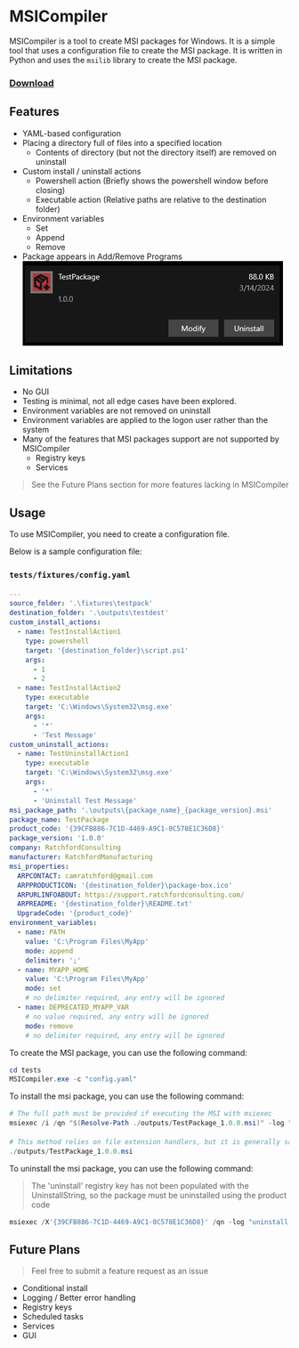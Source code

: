 # MSICompiler

MSICompiler is a tool to create MSI packages for Windows. 
It is a simple tool that uses a configuration file to create the MSI package. 
It is written in Python and uses the `msilib` library to create the MSI package.


### [Download](https://github.com/camratchford/MSICompiler/releases/download/stable/MSICompiler_1.0.1.zip)

## Features

- YAML-based configuration
- Placing a directory full of files into a specified location
  - Contents of directory (but not the directory itself) are removed on uninstall
- Custom install / uninstall actions
  - Powershell action (Briefly shows the powershell window before closing)
  - Executable action (Relative paths are relative to the destination folder)
- Environment variables
  - Set
  - Append
  - Remove
- Package appears in Add/Remove Programs![Add/Remove Programs](./extras/PackageScreenshot.png)

## Limitations

- No GUI
- Testing is minimal, not all edge cases have been explored.
- Environment variables are not removed on uninstall
- Environment variables are applied to the logon user rather than the system
- Many of the features that MSI packages support are not supported by MSICompiler
  - Registry keys
  - Services


> See the Future Plans section for more features lacking in MSICompiler

## Usage

To use MSICompiler, you need to create a configuration file.

Below is a sample configuration file: 

### `tests/fixtures/config.yaml`

```yaml
---
source_folder: '.\fixtures\testpack'
destination_folder: '.\outputs\testdest'
custom_install_actions:
  - name: TestInstallAction1
    type: powershell
    target: '{destination_folder}\script.ps1'
    args:
      - 1
      - 2
  - name: TestInstallAction2
    type: executable
    target: 'C:\Windows\System32\msg.exe'
    args:
      - '*'
      - 'Test Message'
custom_uninstall_actions:
  - name: TestUninstallAction1
    type: executable
    target: 'C:\Windows\System32\msg.exe'
    args:
      - '*'
      - 'Uninstall Test Message'
msi_package_path: '.\outputs\{package_name}_{package_version}.msi'
package_name: TestPackage
product_code: '{39CFB886-7C1D-4469-A9C1-0C578E1C36D8}'
package_version: '1.0.0'
company: RatchfordConsulting
manufacturer: RatchfordManufacturing
msi_properties:
  ARPCONTACT: camratchford@gmail.com
  ARPPRODUCTICON: '{destination_folder}\package-box.ico'
  ARPURLINFOABOUT: https://support.ratchfordconsulting.com/
  ARPREADME: '{destination_folder}\README.txt'
  UpgradeCode: '{product_code}'
environment_variables:
  - name: PATH
    value: 'C:\Program Files\MyApp'
    mode: append
    delimiter: ';'
  - name: MYAPP_HOME
    value: 'C:\Program Files\MyApp'
    mode: set
    # no delimiter required, any entry will be ignored
  - name: DEPRECATED_MYAPP_VAR
    # no value required, any entry will be ignored
    mode: remove
    # no delimiter required, any entry will be ignored

```

To create the MSI package, you can use the following command:
```powershell
cd tests
MSICompiler.exe -c "config.yaml"
```

To install the msi package, you can use the following command:
```powershell
# The full path must be provided if executing the MSI with msiexec
msiexec /i /qn "$(Resolve-Path ./outputs/TestPackage_1.0.0.msi)" -log "install.log"

# This method relies on file extension handlers, but it is generally safe to assume that .msi is mapped correctly
./outputs/TestPackage_1.0.0.msi
```

To uninstall the msi package, you can use the following command:
> The 'uninstall' registry key has not been populated with the UninstallString, so the package must be uninstalled using the product code
```powershell
msiexec /X'{39CFB886-7C1D-4469-A9C1-0C578E1C36D8}' /qn -log "uninstall.log"
```

## Future Plans

> Feel free to submit a feature request as an issue
- Conditional install
- Logging / Better error handling
- Registry keys
- Scheduled tasks
- Services
- GUI
